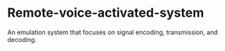 # Remote-voice-activated-system
An emulation system that focuses on signal encoding, transmission, and decoding. 

